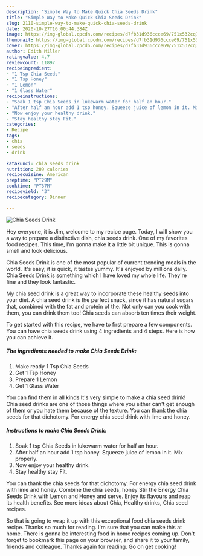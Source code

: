 ```yaml
---
description: "Simple Way to Make Quick Chia Seeds Drink"
title: "Simple Way to Make Quick Chia Seeds Drink"
slug: 2110-simple-way-to-make-quick-chia-seeds-drink
date: 2020-10-27T16:00:44.384Z
image: https://img-global.cpcdn.com/recipes/d7fb31d936ccce69/751x532cq70/chia-seeds-drink-recipe-main-photo.jpg
thumbnail: https://img-global.cpcdn.com/recipes/d7fb31d936ccce69/751x532cq70/chia-seeds-drink-recipe-main-photo.jpg
cover: https://img-global.cpcdn.com/recipes/d7fb31d936ccce69/751x532cq70/chia-seeds-drink-recipe-main-photo.jpg
author: Edith Miller
ratingvalue: 4.7
reviewcount: 11897
recipeingredient:
- "1 Tsp Chia Seeds"
- "1 Tsp Honey"
- "1 Lemon"
- "1 Glass Water"
recipeinstructions:
- "Soak 1 tsp Chia Seeds in lukewarm water for half an hour."
- "After half an hour add 1 tsp honey. Squeeze juice of lemon in it. Mix properly."
- "Now enjoy your healthy drink."
- "Stay healthy stay Fit."
categories:
- Recipe
tags:
- chia
- seeds
- drink

katakunci: chia seeds drink 
nutrition: 209 calories
recipecuisine: American
preptime: "PT29M"
cooktime: "PT37M"
recipeyield: "3"
recipecategory: Dinner

---
```



![Chia Seeds Drink](https://img-global.cpcdn.com/recipes/d7fb31d936ccce69/751x532cq70/chia-seeds-drink-recipe-main-photo.jpg)

Hey everyone, it is Jim, welcome to my recipe page. Today, I will show you a way to prepare a distinctive dish, chia seeds drink. One of my favorites food recipes. This time, I'm gonna make it a little bit unique. This is gonna smell and look delicious.

Chia Seeds Drink is one of the most popular of current trending meals in the world. It's easy, it is quick, it tastes yummy. It's enjoyed by millions daily. Chia Seeds Drink is something which I have loved my whole life. They're fine and they look fantastic.

My chia seed drink is a great way to incorporate these healthy seeds into your diet. A chia seed drink is the perfect snack, since it has natural sugars that, combined with the fat and protein of the. Not only can you cook with them, you can drink them too! Chia seeds can absorb ten times their weight.


To get started with this recipe, we have to first prepare a few components. You can have chia seeds drink using 4 ingredients and 4 steps. Here is how you can achieve it.

<!--inarticleads1-->

##### The ingredients needed to make Chia Seeds Drink:

1. Make ready 1 Tsp Chia Seeds
1. Get 1 Tsp Honey
1. Prepare 1 Lemon
1. Get 1 Glass Water


You can find them in all kinds It&#39;s very simple to make a chia seed drink! Chia seed drinks are one of those things where you either can&#39;t get enough of them or you hate them because of the texture. You can thank the chia seeds for that dichotomy. For energy chia seed drink with lime and honey. 

<!--inarticleads2-->

##### Instructions to make Chia Seeds Drink:

1. Soak 1 tsp Chia Seeds in lukewarm water for half an hour.
1. After half an hour add 1 tsp honey. Squeeze juice of lemon in it. Mix properly.
1. Now enjoy your healthy drink.
1. Stay healthy stay Fit.


You can thank the chia seeds for that dichotomy. For energy chia seed drink with lime and honey. Combine the chia seeds, honey Stir the Energy Chia Seeds Drink with Lemon and Honey and serve. Enjoy its flavours and reap its health benefits. See more ideas about Chia, Healthy drinks, Chia seed recipes. 

So that is going to wrap it up with this exceptional food chia seeds drink recipe. Thanks so much for reading. I'm sure that you can make this at home. There is gonna be interesting food in home recipes coming up. Don't forget to bookmark this page on your browser, and share it to your family, friends and colleague. Thanks again for reading. Go on get cooking!
